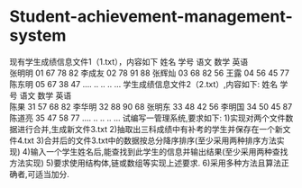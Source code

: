 # Student-achievement-management-system
现有学生成绩信息文件1（1.txt），内容如下
姓名    学号   语文  数学   英语     
张明明  01     67    78      82
李成友  02     78    91      88
张辉灿  03     68    82      56
王露    04     56    45      77
陈东明  05     67    38      47
….      ..      ..     ..       …
学生成绩信息文件2（2.txt）,内容如下:
姓名    学号   语文  数学   英语     
陈果    31     57    68      82
李华明  32     88    90      68
张明东  33     48    42      56
李明国  34     50    45      87
陈道亮  35     47    58      77
….      ..      ..     ..       …
试编写一管理系统,要求如下:
1)实现对两个文件数据进行合并,生成新文件3.txt
2)抽取出三科成绩中有补考的学生并保存在一个新文件4.txt
3)合并后的文件3.txt中的数据按总分降序排序(至少采用两种排序方法实现)
4)输入一个学生姓名后,能查找到此学生的信息并输出结果(至少采用两种查找方法实现)
5)要求使用结构体,链或数组等实现上述要求.
6)采用多种方法且算法正确者,可适当加分.
